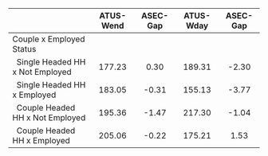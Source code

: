 
|                      |    ATUS-Wend |     ASEC-Gap |    ATUS-Wday |     ASEC-Gap |
| -------------------- | :----------: | :----------: | :----------: | :----------: |
| Couple x Employed Status |              |              |              |              |
| &nbsp;&nbsp;Single Headed HH x Not Employed |       177.23 |         0.30 |       189.31 |        -2.30 |
| &nbsp;&nbsp;Single Headed HH x Employed |       183.05 |        -0.31 |       155.13 |        -3.77 |
| &nbsp;&nbsp;Couple Headed HH x Not Employed |       195.36 |        -1.47 |       217.30 |        -1.04 |
| &nbsp;&nbsp;Couple Headed HH x Employed |       205.06 |        -0.22 |       175.21 |         1.53 |

